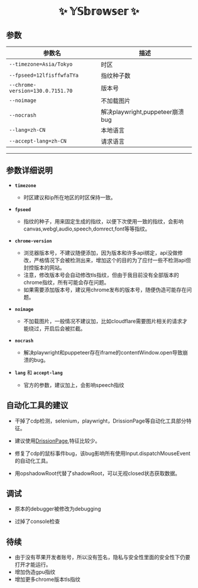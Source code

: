 <div align="center">

# ✨ 𝕐𝕊𝕓𝕣𝕠𝕨𝕤𝕖𝕣 ✨  

</div>

## 参数

| 参数名                              | 描述                         |
|----------------------------------|----------------------------|
| `--timezone=Asia/Tokyo`          | 时区                         |
| `--fpseed=12lfisffwfaTYa`        | 指纹种子数                      |
| `--chrome-version=130.0.7151.70` | 版本号                        |
| `--noimage`                      | 不加载图片                      |
| `--nocrash`                      | 解决playwright,puppeteer崩溃bug |
| `--lang=zh-CN`                   | 本地语言                       |
| `--accept-lang=zh-CN`            | 请求语言                       |
---


## 参数详细说明
- **`timezone`**  
  - 时区建议和ip所在地区的时区保持一致。



- **`fpseed`**  
  - 指纹的种子，用来固定生成的指纹，以便下次使用一致的指纹，会影响canvas,webgl,audio,speech,domrect,font等等指纹。



- **`chrome-version`**  
  - 浏览器版本号，不建议随便添加，因为版本和许多api绑定，api没做修改，严格情况下会被检测出来，增加这个的目的为了应付一些不检测api但封控版本的网站。
  - 注意，修改版本号会自动修改tls指纹，但由于我目前没有全部版本的chrome指纹，所有可能会存在问题。
  - 如果需要添加版本号，建议用chrome发布的版本号，随便伪造可能存在问题。



- **`noimage`**  
  - 不加载图片，一般情况不建议加，比如cloudflare需要图片相关的请求才能绕过，开启后会被拦截。



- **`nocrash`**  
  - 解决playwright和puppeteer存在iframe的contentWindow.open导致崩溃的bug。


- **`lang`** 和 **`accept-lang`**
  - 官方的参数，建议加上，会影响speech指纹 


## 自动化工具的建议
- 干掉了cdp检测，selenium，playwright，DrissionPage等自动化工具部分特征。


- 建议使用[DrissionPage](https://github.com/g1879/DrissionPage),特征比较少。


- 修复了cdp的鼠标事件bug，该bug影响所有使用Input.dispatchMouseEvent的自动化工具。


- 用opshadowRoot代替了shadowRoot，可以无视closed状态获取数据。

## 调试
- 原本的debugger被修改为debugging


- 过掉了console检查


## 待续
- 由于没有苹果开发者账号，所以没有签名，隐私与安全性里面的安全性下仍要打开才能运行。
- 增加伪造gpu指纹
- 增加更多chrome版本tls指纹